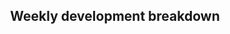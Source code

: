 <h2 align="center">Weekly development breakdown</h2>

<p align="center">
<!--START_SECTION:waka-->

<!--END_SECTION:waka-->
</p>
